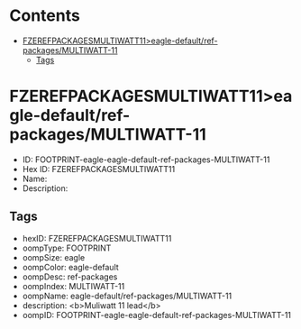 



Contents
========

* [FZEREFPACKAGESMULTIWATT11>eagle-default/ref-packages/MULTIWATT-11](#fzerefpackagesmultiwatt11eagle-defaultref-packagesmultiwatt-11)
	* [Tags](#tags)

# FZEREFPACKAGESMULTIWATT11>eagle-default/ref-packages/MULTIWATT-11

- ID: FOOTPRINT-eagle-eagle-default-ref-packages-MULTIWATT-11
- Hex ID: FZEREFPACKAGESMULTIWATT11
- Name: 
- Description: 

## Tags

- hexID: FZEREFPACKAGESMULTIWATT11
- oompType: FOOTPRINT
- oompSize: eagle
- oompColor: eagle-default
- oompDesc: ref-packages
- oompIndex: MULTIWATT-11
- oompName: eagle-default/ref-packages/MULTIWATT-11
- description: &lt;b&gt;Muliwatt 11 lead&lt;/b&gt;
- oompID: FOOTPRINT-eagle-eagle-default-ref-packages-MULTIWATT-11
